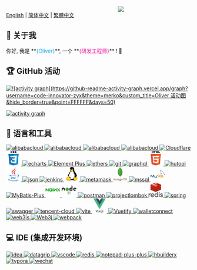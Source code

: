 <img align='right' src='https://user-images.githubusercontent.com/5713670/87202985-820dcb80-c2b6-11ea-9f56-7ec461c497c3.gif' width='200'>

[English](./README.md) | [简体中文](./README_zh-CN.md) | [繁體中文](./README_zh-HK.md)

<h2>👋 关于我</h2>
你好, 我是 **<font color="#03A9F4">{Oliver}</font>**, 一个 **<font color="#F31199">{研发工程师}</font>** !  🧐

<h2>🏆 GitHub 活动</h2>

<p>
	<img align="left" src="https://github-profile-trophy.vercel.app/?username=code-innovator-zyx&theme=onedark&column=-1&margin-w=15" />
</p>

[![activity graph](https://github-readme-activity-graph.vercel.app/graph?username=code-innovator-zyx&theme=merko&custom_title=Oliver 活动图&hide_border=true&point=FFFFFF&days=50)](https://github.com/code-innovator-zyx)

[![activity graph](https://github-readme-activity-graph.vercel.app/graph?username=code-innovator-zyx&theme=merko&custom_title=Oliver%E6%B4%BB%E5%8A%A8%E5%9B%BE&hide_border=true&point=FFFFFF&days=50)](https://github.com/LouisLiu00)

<h2>🔧 语言和工具</h2>

<p align="left">
	<!-- ********** A ********** -->
    <a href="https://www.aliyun.com" target="_blank"> <img src="https://www.vectorlogo.zone/logos/golang/golang-ar21.svg" alt="alibabacloud" height="40"/> </a> 
    <a href="https://www.aliyun.com" target="_blank"> <img src="https://www.vectorlogo.zone/logos/rust-lang/rust-lang-ar21.svg" alt="alibabacloud" height="40"/> </a> 
    <a href="https://www.aliyun.com" target="_blank"> <img src="https://www.vectorlogo.zone/logos/java/java-ar21.svg" alt="alibabacloud" height="40"/> </a> 
    <a href="https://www.aliyun.com" target="_blank"> <img src="https://www.vectorlogo.zone/logos/python/python-ar21.svg" alt="alibabacloud" height="40"/> </a> 
    <!-- ********** B ********** -->
    <!-- ********** C ********** -->
	<a href="https://cloudflare.com" target="_blank"> <img src="https://www.vectorlogo.zone/logos/javascript/javascript-icon.svg" alt="Cloudflare" height="40"/> </a>
	<a href="https://www.w3schools.com/css/" target="_blank"> <img src="https://raw.githubusercontent.com/devicons/devicon/master/icons/css3/css3-original-wordmark.svg" alt="css3" height="40"/> </a> 
    <!-- ********** D ********** -->
    <!-- ********** E ********** -->
    <a href="https://echarts.apache.org" target="_blank"> <img src="https://echarts.apache.org/en/images/favicon.png" alt="echarts" height="40"/> </a>
	<a href="https://element-plus.org" target="_blank"> <img src="https://element-plus.org/images/element-plus-logo.svg" alt="Element Plus" height="40"/> </a>
    <a href="https://ethers.org" target="_blank"> <img src="https://ethers.org/favicon.ico" alt="ethers" height="40"/> </a>
    <!-- ********** F ********** -->
    <!-- ********** G ********** -->
	<a href="https://git-scm.com/" target="_blank"> <img src="https://www.vectorlogo.zone/logos/git-scm/git-scm-icon.svg" alt="git" height="40"/> </a> 
	<a href="https://graphql.org" target="_blank"> <img src="https://www.vectorlogo.zone/logos/graphql/graphql-icon.svg" alt="graphql" height="40"/> </a> 
    <!-- ********** H ********** -->
	<a href="https://www.w3.org/html/" target="_blank"> <img src="https://raw.githubusercontent.com/devicons/devicon/master/icons/html5/html5-original-wordmark.svg" alt="html5" height="40"/> </a> 
	<a href="https://www.hutool.cn" target="_blank"> <img src="https://plus.hutool.cn/images/hutool.svg" alt="hutool" height="40"/> </a>
    <!-- ********** I ********** -->
    <!-- ********** J ********** -->
	<a href="https://www.java.com" target="_blank"> <img src="https://raw.githubusercontent.com/devicons/devicon/master/icons/java/java-original.svg" alt="java" height="40"/> </a>
	<a href="https://www.json.org" target="_blank"> <img src="https://www.vectorlogo.zone/logos/json/json-icon.svg" alt="json" height="40"/> </a>
	<a href="https://www.jenkins.io" target="_blank"> <img src="https://www.vectorlogo.zone/logos/jenkins/jenkins-icon.svg" alt="jenkins" height="40"/> 
    <!-- ********** K ********** -->
    <!-- ********** L ********** -->
	<a href="https://www.linux.org/" target="_blank"> <img src="https://raw.githubusercontent.com/devicons/devicon/master/icons/linux/linux-original.svg" alt="linux" height="40"/> </a> 
	<!-- ********** M ********** -->
    <a href="https://metamask.io" target="_blank"> <img src="https://metamask.io/images/metamask-logo.png" alt="metamask" height="40"/> </a> 
    <a href="https://www.mongodb.com/" target="_blank"> <img src="https://raw.githubusercontent.com/devicons/devicon/master/icons/mongodb/mongodb-original-wordmark.svg" alt="mongodb" height="40"/> </a> 
	<a href="https://www.microsoft.com/en-us/sql-server" target="_blank"> <img src="https://www.svgrepo.com/show/303229/microsoft-sql-server-logo.svg" alt="mssql" height="40"/> </a> 
	<a href="https://www.mysql.com/" target="_blank"> <img src="https://raw.githubusercontent.com/devicons/devicon/master/icons/mysql/mysql-original-wordmark.svg" alt="mysql" height="40"/> </a> 
	<a href="https://baomidou.com" target="_blank"> <img src="https://baomidou.com/assets/asset.cIbiVTt_.svg" alt="MyBatis-Plus" height="40"/> </a>
    <!-- ********** N ********** -->
	<a href="https://www.nginx.com" target="_blank"> <img src="https://raw.githubusercontent.com/devicons/devicon/master/icons/nginx/nginx-original.svg" alt="nginx" height="40"/> </a> 
	<a href="https://nodejs.org" target="_blank"> <img src="https://raw.githubusercontent.com/devicons/devicon/master/icons/nodejs/nodejs-original-wordmark.svg" alt="nodejs" height="40"/> </a> 
	<!-- ********** O ********** -->
	<!-- ********** P ********** -->
    <a href="https://postman.com" target="_blank"> <img src="https://www.vectorlogo.zone/logos/getpostman/getpostman-icon.svg" alt="postman" height="40"/> </a> 
    <a href="https://projectlombok.org/" target="_blank"> <img src="https://projectlombok.org/favicon.ico" alt="projectlombok" height="40"/> </a> 
	<!-- ********** Q ********** -->
	<!-- ********** R ********** -->
	<a href="https://redis.io" target="_blank"> <img src="https://raw.githubusercontent.com/devicons/devicon/master/icons/redis/redis-original-wordmark.svg" alt="redis" height="40"/> </a> 
	<!-- ********** S ********** -->
	<a href="https://spring.io/" target="_blank"> <img src="https://www.vectorlogo.zone/logos/springio/springio-ar21.svg" alt="spring" height="40"/> </a>
    <a href="https://swagger.io/" target="_blank"> <img src="https://static1.smartbear.co/swagger/media/assets/swagger_fav.png" alt="swagger" height="40"/> </a>
	<!-- ********** T ********** -->
    <a href="https://cloud.tencent.com/" target="_blank"> <img src="https://cloudcache.tencent-cloud.com/qcloud/favicon.ico" alt="tencent-cloud" height="40"/> </a>
	<!-- ********** U ********** -->
	<!-- ********** V ********** -->
    <a href="https://vitejs.dev" target="_blank"> <img src="https://www.vectorlogo.zone/logos/vitejsdev/vitejsdev-ar21.svg" alt="vite" height="40"/> </a> 
    <a href="https://vuejs.org/" target="_blank"> <img src="https://raw.githubusercontent.com/devicons/devicon/master/icons/vuejs/vuejs-original-wordmark.svg" alt="vuejs" height="40"/> </a> 
    <a href="https://vuetifyjs.com" target="_blank"> <img src="https://cdn.vuetifyjs.com/docs/images/brand-kit/v-text-logo-light.svg" alt="Vuetify" height="40"/> </a>
    <!-- ********** W ********** -->
    <a href="https://walletconnect.com" target="_blank"> <img src="https://walletconnect.com/static/favicon.png" alt="walletconnect" height="40"/> </a>
    <a href="https://web3js.org" target="_blank"> <img src="https://web3js.org/web3js.png" alt="web3js" height="40"/> </a>
    <a href="https://www.web3labs.com/web3j-sdk" target="_blank"> <img src="https://www.web3labs.com/hubfs/favicon.svg" alt="Web3j" height="40"/> </a>
    <a href="https://webpack.js.org" target="_blank"> <img src="https://www.vectorlogo.zone/logos/js_webpack/js_webpack-ar21.svg" alt="webpack" height="40"/> </a>
    <!-- ********** X ********** -->
    <!-- ********** Y ********** -->
    <!-- ********** Z ********** -->
</p>



<h2>💻 IDE (集成开发环境)</h2>

<p>
	<a href="https://www.jetbrains.com/idea/" target="_blank"> <img src="https://cdn.jsdelivr.net/gh/devicons/devicon@latest/icons/intellij/intellij-original.svg" alt="idea" height="40"/> </a>
    <a href="https://www.jetbrains.com/datagrip/" target="_blank"> <img src="https://cdn.jsdelivr.net/gh/devicons/devicon@latest/icons/datagrip/datagrip-original.svg" alt="datagrip" height="40"/> </a>
    <a href="https://code.visualstudio.com/" target="_blank"> <img src="https://cdn.jsdelivr.net/gh/devicons/devicon@latest/icons/vscode/vscode-original.svg" alt="vscode" height="40"/> </a>
    <a href="https://redis.io/" target="_blank"> <img src="https://www.vectorlogo.zone/logos/redis/redis-icon.svg" alt="redis" height="40"/> </a>
    <a href="https://notepad-plus-plus.org/" target="_blank"> <img src="https://notepad-plus-plus.org/images/logo.svg" alt="notepad-plus-plus" height="40"/> </a>
    <a href="https://www.dcloud.io/hbuilderx.html" target="_blank"> <img src="https://1967399885.hiecheimaetu.com:22443/qn-324ELNAp8KSZLNhoiFj4uMVYtWjsUJSk2XG0aLw4.img.cdn.aliyun.dcloud.net.cn/hbuilderx/website/en/icon/hx_icon@2x.png" alt="hbuilderx" height="40"/> </a>
    <a href="https://typora.io/" target="_blank"> <img src="https://typora.io/img/favicon-64.png" alt="typora" height="40"/> </a>
    <a href="https://developers.weixin.qq.com/miniprogram/dev/devtools/stable.html" target="_blank"> <img src="https://www.vectorlogo.zone/logos/wechat/wechat-icon.svg" alt="wechat" height="40"/> </a>
</p>